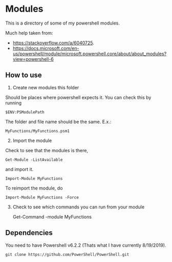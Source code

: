 # Modules

This is a directory of some of my powershell modules.

Much help taken from:
* https://stackoverflow.com/a/6040725.
* https://docs.microsoft.com/en-us/powershell/module/microsoft.powershell.core/about/about_modules?view=powershell-6

## How to use

1. Create new modules this folder

Should be places where powershell expects it. You can check this by running

    $ENV:PSModulePath

The folder and file name should be the same. E.x.:

    MyFunctions/MyFunctions.psm1

2. Import the module

Check to see that the modules is there,

    Get-Module -ListAvailable

and import it.

    Import-Module MyFunctions

To reimport the module, do

    Import-Module MyFunctions -Force

3. Check to see which commands you can run from your module


    Get-Command -module MyFunctions

## Dependencies

You need to have Powershell v6.2.2 (Thats what I have currently 8/19/2019).

    git clone https://github.com/PowerShell/PowerShell.git
